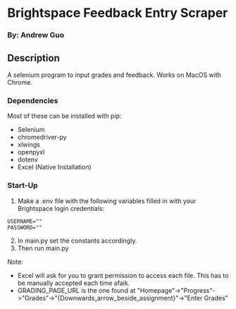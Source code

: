 # Brightspace Feedback Entry Scraper 

### By: Andrew Guo

## Description

A selenium program to input grades and feedback. Works on MacOS with Chrome.

### Dependencies
Most of these can be installed with pip:
 - Selenium
 - chromedriver-py
 - xlwings
 - openpyxl
 - dotenv
 - Excel (Native Installation)

### Start-Up
1. Make a .env file with the following variables filled in with your Brightspace login credentials:
```
USERNAME=""
PASSWORD=""
```
2. In main.py set the constants accordingly.
3. Then run main.py

Note: 
- Excel will ask for you to grant permission to access each file. This has to be manually accepted each time afaik.
- GRADING_PAGE_URL is the one found at "Homepage"->"Progress"->"Grades"->"{Downwards_arrow_beside_assignment}"->"Enter Grades"
